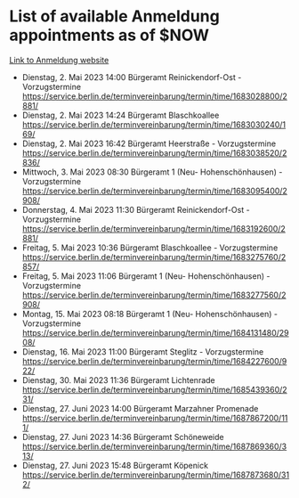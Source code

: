 # List of available Anmeldung appointments as of $NOW
[Link to Anmeldung website](https://service.berlin.de/terminvereinbarung/termin/tag.php?termin=1&anliegen[]=120686&dienstleisterlist=122210,122217,327316,122219,327312,122227,327314,122231,327346,122243,327348,122254,122252,329742,122260,329745,122262,329748,122271,327278,122273,327274,122277,327276,330436,122280,327294,122282,327290,122284,327292,122291,327270,122285,327266,122286,327264,122296,327268,150230,329760,122297,327286,122294,327284,122312,329763,122314,329775,122304,327330,122311,327334,122309,327332,317869,122281,327352,122279,329772,122283,122276,327324,122274,327326,122267,329766,122246,327318,122251,327320,122257,327322,122208,327298,122226,327300&herkunft=http%3A%2F%2Fservice.berlin.de%2Fdienstleistung%2F120686%2F)
- Dienstag, 2. Mai 2023 14:00 Bürgeramt Reinickendorf-Ost - Vorzugstermine https://service.berlin.de/terminvereinbarung/termin/time/1683028800/2881/
- Dienstag, 2. Mai 2023 14:24 Bürgeramt Blaschkoallee https://service.berlin.de/terminvereinbarung/termin/time/1683030240/169/
- Dienstag, 2. Mai 2023 16:42 Bürgeramt Heerstraße - Vorzugstermine https://service.berlin.de/terminvereinbarung/termin/time/1683038520/2836/
- Mittwoch, 3. Mai 2023 08:30 Bürgeramt 1 (Neu- Hohenschönhausen) - Vorzugstermine https://service.berlin.de/terminvereinbarung/termin/time/1683095400/2908/
- Donnerstag, 4. Mai 2023 11:30 Bürgeramt Reinickendorf-Ost - Vorzugstermine https://service.berlin.de/terminvereinbarung/termin/time/1683192600/2881/
- Freitag, 5. Mai 2023 10:36 Bürgeramt Blaschkoallee - Vorzugstermine https://service.berlin.de/terminvereinbarung/termin/time/1683275760/2857/
- Freitag, 5. Mai 2023 11:06 Bürgeramt 1 (Neu- Hohenschönhausen) - Vorzugstermine https://service.berlin.de/terminvereinbarung/termin/time/1683277560/2908/
- Montag, 15. Mai 2023 08:18 Bürgeramt 1 (Neu- Hohenschönhausen) - Vorzugstermine https://service.berlin.de/terminvereinbarung/termin/time/1684131480/2908/
- Dienstag, 16. Mai 2023 11:00 Bürgeramt Steglitz - Vorzugstermine https://service.berlin.de/terminvereinbarung/termin/time/1684227600/922/
- Dienstag, 30. Mai 2023 11:36 Bürgeramt Lichtenrade https://service.berlin.de/terminvereinbarung/termin/time/1685439360/231/
- Dienstag, 27. Juni 2023 14:00 Bürgeramt Marzahner Promenade https://service.berlin.de/terminvereinbarung/termin/time/1687867200/111/
- Dienstag, 27. Juni 2023 14:36 Bürgeramt Schöneweide https://service.berlin.de/terminvereinbarung/termin/time/1687869360/313/
- Dienstag, 27. Juni 2023 15:48 Bürgeramt Köpenick https://service.berlin.de/terminvereinbarung/termin/time/1687873680/312/
